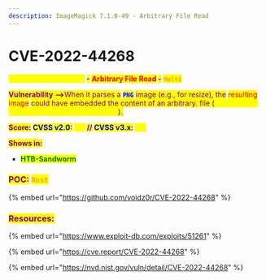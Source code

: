 ```yaml
---
description: ImageMagick 7.1.0-49 - Arbitrary File Read
---
```


# CVE-2022-44268

<mark style="color:yellow;">**ImageMagick 7.1.0-49**</mark>**&#x20;**<mark style="color:purple;">**-**</mark>**&#x20;**<mark style="color:red;">**Arbitrary File Read**</mark>**&#x20;**<mark style="color:purple;">**-**</mark> <mark style="color:orange;">**`Multi`**</mark>&#x20;

<mark style="color:purple;">**Vulnerability -->**</mark><mark style="color:purple;">When it parses a</mark> <mark style="color:blue;">**`PNG`**</mark> <mark style="color:purple;">image (e.g., for resize), the</mark> <mark style="color:red;">resulting image</mark> <mark style="color:purple;">could have embedded the content of an arbitrary. file (</mark><mark style="color:yellow;">if the magick binary has permissions to read it</mark><mark style="color:purple;">).</mark>

<mark style="color:purple;">**Score:**</mark>**&#x20;**<mark style="color:blue;">**CVSS v2.0**</mark><mark style="color:purple;">**:**</mark>**&#x20;**<mark style="color:yellow;">**`N/A`**</mark>**&#x20;**<mark style="color:purple;">**//**</mark>**&#x20;**<mark style="color:blue;">**CVSS v3.x**</mark><mark style="color:purple;">**:**</mark>**&#x20;**<mark style="color:yellow;">**`6.5`**</mark>

<mark style="color:purple;">**Shows in:**</mark>

* <mark style="color:green;">**HTB-Sandworm**</mark>

### <mark style="color:purple;">**POC:**</mark>**&#x20;**<mark style="color:orange;">**`Rust`**</mark>

{% embed url="https://github.com/voidz0r/CVE-2022-44268" %}

### <mark style="color:purple;">**Resources:**</mark>

{% embed url="https://www.exploit-db.com/exploits/51261" %}

{% embed url="https://cve.report/CVE-2022-44268" %}

{% embed url="https://nvd.nist.gov/vuln/detail/CVE-2022-44268" %}
